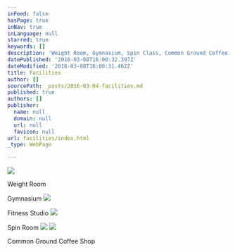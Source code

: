 ```yaml
---
inFeed: false
hasPage: true
inNav: true
inLanguage: null
starred: true
keywords: []
description: 'Weight Room, Gymnasium, Spin Class, Common Ground Coffee Shop'
datePublished: '2016-03-08T16:00:32.397Z'
dateModified: '2016-03-08T16:00:31.462Z'
title: Facilities
author: []
sourcePath: _posts/2016-03-04-facilities.md
published: true
authors: []
publisher:
  name: null
  domain: null
  url: null
  favicon: null
url: facilities/index.html
_type: WebPage

---
```

![](https://the-grid-user-content.s3-us-west-2.amazonaws.com/fceb7659-950f-4cd3-96ff-775ffe274f41.jpg)

Weight Room

Gymnasium
![](https://s3-us-west-2.amazonaws.com/the-grid-img/p/26b1b6e664f98e3b3557422cf8dfcd2612cf26e8.jpg)

Fitness Studio
![](https://s3-us-west-2.amazonaws.com/the-grid-img/p/7c639e1c18c6586a6901f28c9ca8c0d8d65bea46.jpg)

Spin Room
![](https://s3-us-west-2.amazonaws.com/the-grid-img/p/912baa9393a5247efbfa41450741bce0ed756bf8.jpg)
![](https://the-grid-user-content.s3-us-west-2.amazonaws.com/9a184728-0ea3-475d-80c8-2b75cfafc698.jpg)

Common Ground Coffee Shop